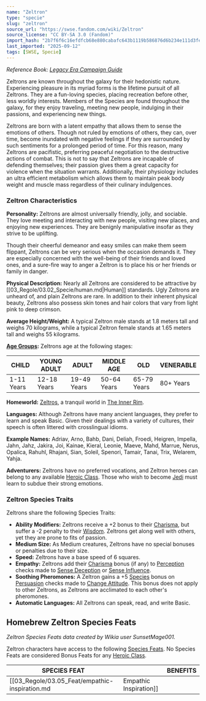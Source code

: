 ```yaml
---
name: "Zeltron"
type: "specie"
slug: "zeltron"
source_url: "https://swse.fandom.com/wiki/Zeltron"
source_license: "CC BY-SA 3.0 (Fandom)"
import_hash: "2b7f6f6c16efdfcb68e880cabafc643b1119b586876d6b234e111d3fe890b410"
last_imported: "2025-09-12"
tags: [SWSE, Specie]
---
```

*Reference Book: [Legacy Era Campaign Guide](https://swse.fandom.com/wiki/Star_Wars_Saga_Edition_Legacy_Era_Campaign_Guide)*

Zeltrons are known throughout the galaxy for their hedonistic nature. Experiencing pleasure in its myriad forms is the lifetime pursuit of all Zeltrons. They are a fun-loving species, placing recreation before other, less worldly interests. Members of the Species are found throughout the galaxy, for they enjoy traveling, meeting new people, indulging in their passions, and experiencing new things.

Zeltrons are born with a latent empathy that allows them to sense the emotions of others. Though not ruled by emotions of others, they can, over time, become inundated with negative feelings if they are surrounded by such sentiments for a prolonged period of time. For this reason, many Zeltrons are pacifistic, preferring peaceful negotiation to the destructive actions of combat. This is not to say that Zeltrons are incapable of defending themselves; their passion gives them a great capacity for violence when the situation warrants. Additionally, their physiology includes an ultra efficient metabolism which allows them to maintain peak body weight and muscle mass regardless of their culinary indulgences.

### Zeltron Characteristics

**Personality:** Zeltrons are almost universally friendly, jolly, and sociable. They love meeting and interacting with new people, visiting new places, and enjoying new experiences. They are benignly manipulative insofar as they strive to be uplifting.

Though their cheerful demeanor and easy smiles can make them seem flippant, Zeltrons can be very serious when the occasion demands it. They are especially concerned with the well-being of their friends and loved ones, and a sure-fire way to anger a Zeltron is to place his or her friends or family in danger.

**Physical Description:** Nearly all Zeltrons are considered to be attractive by [[03_Regole/03.02_Specie/human.md|Human]] standards. Ugly Zeltrons are unheard of, and plain Zeltrons are rare. In addition to their inherent physical beauty, Zeltrons also possess skin tones and hair colors that vary from light pink to deep crimson.

**Average Height/Weight:** A typical Zeltron male stands at 1.8 meters tall and weighs 70 kilograms, while a typical Zeltron female stands at 1.65 meters tall and weighs 55 kilograms.

**[Age Groups](https://swse.fandom.com/wiki/Age_Groups):** Zeltrons age at the following stages:

| CHILD | YOUNG ADULT | ADULT | MIDDLE AGE | OLD | VENERABLE |
| --- | --- | --- | --- | --- | --- |
| 1-11 Years | 12-18 Years | 19-49 Years | 50-64 Years | 65-79 Years | 80+ Years |

**Homeworld:** [Zeltros](https://swse.fandom.com/wiki/Zeltros), a tranquil world in [The Inner Rim](https://swse.fandom.com/wiki/The_Inner_Rim).

**Languages:** Although Zeltrons have many ancient languages, they prefer to learn and speak Basic. Given their dealings with a variety of cultures, their speech is often littered with crosslingual idioms.

**Example Names:** Adriav, Arno, Bahb, Dani, Deliah, Froedi, Heigren, Impella, Jahn, Jahz, Jakira, Joi, Kainae, Kieral, Leonie, Maeve, Mahd, Marrue, Nerus, Opalica, Rahuhl, Rhajani, Sian, Soleil, Spenori, Tamair, Tanai, Trix, Welarem, Yahja.

**Adventurers:** Zeltrons have no preferred vocations, and Zeltron heroes can belong to any available [Heroic Class](https://swse.fandom.com/wiki/Heroic_Class). Those who wish to become [Jedi](https://swse.fandom.com/wiki/Jedi) must learn to subdue their strong emotions.

### Zeltron Species Traits
Zeltrons share the following Species Traits:
- **Ability Modifiers:** Zeltrons receive a +2 bonus to their [Charisma](https://swse.fandom.com/wiki/Charisma), but suffer a -2 penalty to their [Wisdom](https://swse.fandom.com/wiki/Wisdom). Zeltrons get along well with others, yet they are prone to fits of passion.
- **Medium Size:** As Medium creatures, Zeltrons have no special bonuses or penalties due to their size.
- **Speed:** Zeltrons have a base speed of 6 squares.
- **Empathy:** Zeltrons add their [Charisma](https://swse.fandom.com/wiki/Charisma) bonus (if any) to [Perception](https://swse.fandom.com/wiki/Perception) checks made to [Sense Deception](https://swse.fandom.com/wiki/Sense_Deception) or [Sense Influence](https://swse.fandom.com/wiki/Sense_Influence).
- **Soothing Pheromones:** A Zeltron gains a +5 [Species](https://swse.fandom.com/wiki/Species) bonus on [Persuasion](https://swse.fandom.com/wiki/Persuasion) checks made to [Change Attitude](https://swse.fandom.com/wiki/Change_Attitude). This bonus does not apply to other Zeltrons, as Zeltrons are acclimated to each other's pheromones.
- **Automatic Languages:** All Zeltrons can speak, read, and write Basic.

## Homebrew Zeltron Species Feats

*Zeltron Species Feats data created by Wikia user SunsetMage001.*

Zeltron characters have access to the following [Species Feats](https://swse.fandom.com/wiki/Species_Feats). No Species Feats are considered Bonus Feats for any [Heroic Class](https://swse.fandom.com/wiki/Heroic_Class).

| SPECIES FEAT |  | BENEFITS |
| --- | --- | --- |
| [[03_Regole/03.05_Feat/empathic-inspiration.md|Empathic Inspiration]] |  | Increase morale or insight bonuses, but also increase penalties to your [Will Defense](https://swse.fandom.com/wiki/Will_Defense). |